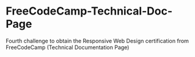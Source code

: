 # FreeCodeCamp-Technical-Doc-Page
Fourth challenge to obtain the Responsive Web Design certification from FreeCodeCamp (Technical Documentation Page)
